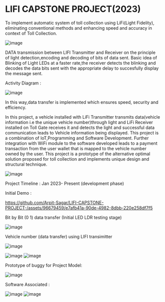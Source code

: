 # LIFI CAPSTONE PROJECT(2023)

To implement automatic system of toll collection using LiFi(Light Fidelity), eliminating conventional methods and enhancing speed and accuracy in context of Toll Collection.


![image](https://github.com/Arpit-Sagar/LIFI-CAPSTONE-PROJECT/assets/96679459/9d0e8d69-1fde-4667-aa5b-3ce46e64522f)

DATA transmission between LIFI Transmitter and Receiver on the principle of light detection,encoding and decoding of bits of data sent.
Basic idea of Blinking of Light LEDs at a faster rate,the receiver detects the blinking and decodes the data bits sent with the appropriate delay to succesfully display the message sent.


Activity Diagram :

![image](https://github.com/Arpit-Sagar/LIFI-CAPSTONE-PROJECT/assets/96679459/33848703-5fe5-4c73-bf43-46a94702b87c)

In this way,data transfer is implemented which ensures speed, security and efficiency.

In this project, a vehicle installed with LiFi Transmitter transmits data(vehicle information i.e the unique vehicle number)through light and LiFi Receiver installed on Toll Gate receives it and detects the light and successful data communication leads to Vehicle information being displayed. This project is a combination of IoT,Programming and Software Development. 
Further integration with WiFi module to the software developed leads to a payment transaction from the user wallet that is mapped to the vehicle number owned by the user.
This project is a prototype of the alternative optimal solution proposed for toll collection and implements unique design and structural technique.

![image](https://github.com/Arpit-Sagar/LIFI-CAPSTONE-PROJECT/assets/96679459/58508d65-7240-48fd-bf79-e3d5c4f8bca7)

Project Timeline : Jan 2023- Present (development phase)

Initial Demo :


https://github.com/Arpit-Sagar/LIFI-CAPSTONE-PROJECT-/assets/96679459/e7afb41a-90de-4982-8dbb-220e258df7f5


Bit by Bit (0 1) data transfer (Initial LED LDR testing stage)

![image](https://github.com/Arpit-Sagar/LIFI-CAPSTONE-PROJECT-/assets/96679459/9feb80d5-31fc-4d2c-9c26-ae5b4560a7a4)

Vehicle number (data transfer) using LIFI transimitter

![image](https://github.com/Arpit-Sagar/LIFI-CAPSTONE-PROJECT/assets/96679459/9e7c217c-b5b6-4d5c-b0e0-22f8fae74003)

![image](https://github.com/Arpit-Sagar/LIFI-CAPSTONE-PROJECT/assets/96679459/778b3cef-3723-49fb-b677-e6c8a16b388f)
![image](https://github.com/Arpit-Sagar/LIFI-CAPSTONE-PROJECT/assets/96679459/249486bb-776e-4f48-bbda-c791e5d3132d)

Prototype of buggy for Project Model:

![image](https://github.com/Arpit-Sagar/LIFI-CAPSTONE-PROJECT/assets/96679459/78bbc1a6-106c-429e-8ba1-79e30b103cb9)

Software Associated :

![image](https://github.com/Arpit-Sagar/LIFI-CAPSTONE-PROJECT/assets/96679459/6d662ca3-c1c4-4340-a96b-28677171f024)
![image](https://github.com/Arpit-Sagar/LIFI-CAPSTONE-PROJECT/assets/96679459/ebecbcfa-dcd8-4630-b147-a0981f31c726)





